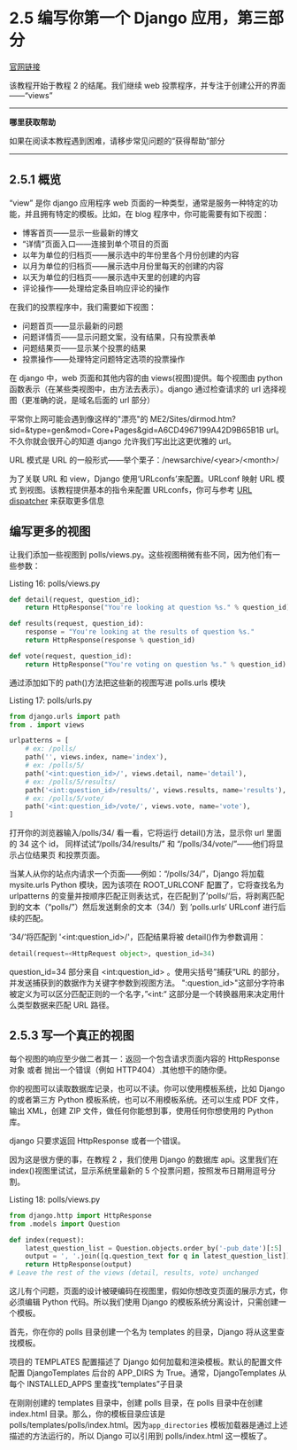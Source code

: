 # 2.5 编写你第一个 Django 应用，第三部分

[官网链接](https://docs.djangoproject.com/zh-hans/3.1/intro/tutorial03/)

该教程开始于教程 2 的结尾。我们继续 web 投票程序，并专注于创建公开的界面——“views”

---

**哪里获取帮助**

如果在阅读本教程遇到困难，请移步常见问题的“获得帮助”部分

---

## 2.5.1 概览

“view” 是你 django 应用程序 web 页面的一种类型，通常是服务一种特定的功能，并且拥有特定的模板。比如，在 blog 程序中，你可能需要有如下视图：

-   博客首页——显示一些最新的博文
-   “详情”页面入口——连接到单个项目的页面
-   以年为单位的归档页——展示选中的年份里各个月份创建的内容
-   以月为单位的归档页——展示选中月份里每天的创建的内容
-   以天为单位的归档页——展示选中天里的创建的内容
-   评论操作——处理给定条目响应评论的操作

在我们的投票程序中，我们需要如下视图：

-   问题首页——显示最新的问题
-   问题详情页——显示问题文案，没有结果，只有投票表单
-   问题结果页——显示某个投票的结果
-   投票操作——处理特定问题特定选项的投票操作

在 django 中，web 页面和其他内容的由 views(视图)提供。每个视图由 python 函数表示（在某些类视图中，由方法去表示）。django 通过检查请求的 url 选择视图（更准确的说，是域名后面的 url 部分）

平常你上网可能会遇到像这样的"漂亮"的 ME2/Sites/dirmod.htm?sid=&type=gen&mod=Core+Pages&gid=A6CD4967199A42D9B65B1B url。不久你就会很开心的知道 django 允许我们写出比这更优雅的 url。

URL 模式是 URL 的一般形式——举个栗子：/newsarchive/\<year\>/\<month\>/

为了关联 URL 和 view，Django 使用‘URLconfs’来配置。URLconf 映射 URL 模式 到视图。该教程提供基本的指令来配置 URLconfs，你可与参考 [URL dispatcher]() 来获取更多信息

## 编写更多的视图

让我们添加一些视图到 polls/views.py。这些视图稍微有些不同，因为他们有一些参数：

Listing 16: polls/views.py

```python
def detail(request, question_id):
    return HttpResponse("You're looking at question %s." % question_id)

def results(request, question_id):
    response = "You're looking at the results of question %s."
    return HttpResponse(response % question_id)

def vote(request, question_id):
    return HttpResponse("You're voting on question %s." % question_id)
```

通过添加如下的 path()方法把这些新的视图写进 polls.urls 模块

Listing 17: polls/urls.py

```python
from django.urls import path
from . import views

urlpatterns = [
    # ex: /polls/
    path('', views.index, name='index'),
    # ex: /polls/5/
    path('<int:question_id>/', views.detail, name='detail'),
    # ex: /polls/5/results/
    path('<int:question_id>/results/', views.results, name='results'),
    # ex: /polls/5/vote/
    path('<int:question_id>/vote/', views.vote, name='vote'),
]
```

打开你的浏览器输入/polls/34/ 看一看，它将运行 detail()方法，显示你 url 里面的 34 这个 id， 同样试试“/polls/34/results/” 和 “/polls/34/vote/”——他们将显示占位结果页 和投票页面。

当某人从你的站点内请求一个页面——例如：“/polls/34/”，Django 将加载 mysite.urls Python 模块，因为该项在 ROOT_URLCONF 配置了，它将查找名为 urlpatterns 的变量并按顺序匹配正则表达式，在匹配到了’polls/‘后，将剥离匹配到的文本（“polls/”）然后发送剩余的文本（34/）到 ’polls.urls‘ URLconf 进行后续的匹配。

’34/’将匹配到 '\<int:question_id\>/'，匹配结果将被 detail()作为参数调用：

```python
detail(request=<HttpRequest object>, question_id=34)
```

question_id=34 部分来自 \<int:question_id\> 。使用尖括号”捕获“URL 的部分，并发送捕获到的数据作为关键字参数到视图方法。
":question_id\>"这部分字符串被定义为可以区分匹配正则的一个名字，”\<int:“ 这部分是一个转换器用来决定用什么类型数据来匹配 URL 路径。

## 2.5.3 写一个真正的视图

每个视图的响应至少做二者其一：返回一个包含请求页面内容的 HttpResponse 对象 或者 抛出一个错误（例如 HTTP404）.其他想干的随你便。

你的视图可以读取数据库记录，也可以不读。你可以使用模板系统，比如 Django 的或者第三方 Python 模板系统，也可以不用模板系统。还可以生成 PDF 文件，输出 XML，创建 ZIP 文件，做任何你能想到事，使用任何你想使用的 Python 库。

django 只要求返回 HttpResponse 或者一个错误。

因为这是很方便的事，在教程 2 ，我们使用 Django 的数据库 api。这里我们在 index()视图里试试，显示系统里最新的 5 个投票问题，按照发布日期用逗号分割。

Listing 18: polls/views.py

```python
from django.http import HttpResponse
from .models import Question

def index(request):
    latest_question_list = Question.objects.order_by('-pub_date')[:5]
    output = ', '.join([q.question_text for q in latest_question_list])
    return HttpResponse(output)
# Leave the rest of the views (detail, results, vote) unchanged
```

这儿有个问题，页面的设计被硬编码在视图里，假如你想改变页面的展示方式，你必须编辑 Python 代码。所以我们使用 Django 的模板系统分离设计，只需创建一个模板。

首先，你在你的 polls 目录创建一个名为 templates 的目录，Django 将从这里查找模板。

项目的 TEMPLATES 配置描述了 Django 如何加载和渲染模板。默认的配置文件配置 DjangoTemplates 后台的 APP_DIRS 为 True。通常，DjangoTemplates 从 每个 INSTALLED_APPS 里查找“templates”子目录

在刚刚创建的 templates 目录中，创建 polls 目录，在 polls 目录中在创建 index.html 目录。那么，你的模板目录应该是 polls/templates/polls/index.html。因为`app_directories` 模板加载器是通过上述描述的方法运行的，所以 Django 可以引用到 polls/index.html 这一模板了。
